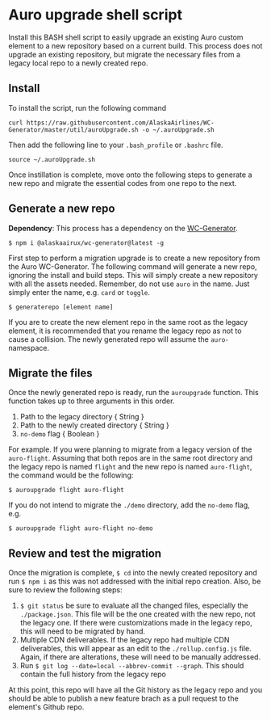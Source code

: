 # Auro upgrade shell script

Install this BASH shell script to easily upgrade an existing Auro custom element to a new repository based on a current build. This process does not upgrade an existing repository, but migrate the necessary files from a legacy local repo to a newly created repo.

## Install

To install the script, run the following command

```
curl https://raw.githubusercontent.com/AlaskaAirlines/WC-Generator/master/util/auroUpgrade.sh -o ~/.auroUpgrade.sh
```

Then add the following line to your `.bash_profile` or `.bashrc` file.

```
source ~/.auroUpgrade.sh
```

Once instillation is complete, move onto the following steps to generate a new repo and migrate the essential codes from one repo to the next.

## Generate a new repo

**Dependency**: This process has a dependency on the [WC-Generator](http://auro.alaskaair.com/generator).

```
$ npm i @alaskaairux/wc-generator@latest -g
```

First step to perform a migration upgrade is to create a new repository from the Auro WC-Generator. The following command will generate a new repo, ignoring the install and build steps. This will simply create a new repository with all the assets needed. Remember, do not use `auro` in the name. Just simply enter the name, e.g. `card` or `toggle`.

```
$ generaterepo [element name]
```

If you are to create the new element repo in the same root as the legacy element, it is recommended that you rename the legacy repo as not to cause a collision. The newly generated repo will assume the `auro-` namespace.

## Migrate the files

Once the newly generated repo is ready, run the `auroupgrade` function. This function takes up to three arguments in this order.

1. Path to the legacy directory { String }
1. Path to the newly created directory { String }
1. `no-demo` flag { Boolean }

For example. If you were planning to migrate from a legacy version of the `auro-flight`. Assuming that both repos are in the same root directory and the legacy repo is named `flight` and the new repo is named `auro-flight`, the command would be the following:

```
$ auroupgrade flight auro-flight
```

If you do not intend to migrate the `./demo` directory, add the `no-demo` flag, e.g.

```
$ auroupgrade flight auro-flight no-demo
```

## Review and test the migration

Once the migration is complete, `$ cd` into the newly created repository and run `$ npm i` as this was not addressed with the initial repo creation. Also, be sure to review the following steps:

1. `$ git status` be sure to evaluate all the changed files, especially the `./package.json`. This file will be the one created with the new repo, not the legacy one. If there were customizations made in the legacy repo, this will need to be migrated by hand.
1. Multiple CDN deliverables. If the legacy repo had multiple CDN deliverables, this will appear as an edit to the `./rollup.config.js` file. Again, if there are alterations, these will need to be manually addressed.
1. Run `$ git log --date=local --abbrev-commit --graph`. This should contain the full history from the legacy repo

At this point, this repo will have all the Git history as the legacy repo and you should be able to publish a new feature brach as a pull request to the element's Github repo.
